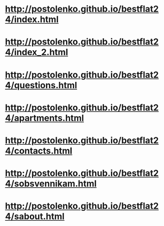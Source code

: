 # http://postolenko.github.io/bestflat24/index.html
# http://postolenko.github.io/bestflat24/index_2.html
# http://postolenko.github.io/bestflat24/questions.html
# http://postolenko.github.io/bestflat24/apartments.html
# http://postolenko.github.io/bestflat24/contacts.html
# http://postolenko.github.io/bestflat24/sobsvennikam.html
# http://postolenko.github.io/bestflat24/sabout.html